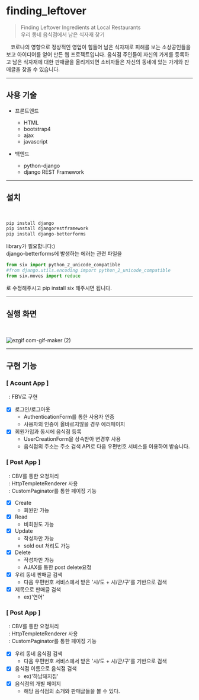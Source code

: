 # finding_leftover
>Finding Leftover Ingredients at Local Restaurants<br>
우리 동네 음식점에서 남은 식자재 찾기 <br>

&nbsp;&nbsp;&nbsp;코로나의 영향으로 정상적인 영업이 힘들어 남은 식자재로 피해를 보는 소상공인들을 보고 아이디어를 얻어 만든 웹 프로젝트입니다. 음식점 주인들이 자신의 가게를 등록하고 남은 식자재에 대한 판매글을 올리게되면 소비자들은 자신의 동네에 있는 가게와 판매글을 찾을 수 있습니다. <br>
***
## 사용 기술
* 프론트엔드 <br>
   - HTML <br>
   - bootstrap4 <br>
   - ajax <br>
   - javascript <br>

* 백엔드 <br>
  - python-django <br>
  - django REST Framework <br>
***
## 설치

<br>

```python
pip install django
pip install djangorestframework
pip install django-betterforms
```
library가 필요합니다:)<br>
django-betterforms에 발생하는 에러는 관련 파일을<br>
```python
from six import python_2_unicode_compatible
#from django.utils.encoding import python_2_unicode_compatible
from six.moves import reduce
```
로 수정해주시고 pip install six 해주시면 됩니다.<br>
***
## 실행 화면

<br>



![ezgif com-gif-maker (2)](https://user-images.githubusercontent.com/70243735/98221507-0f2a0e00-1f93-11eb-9de2-2bbe3702d814.gif)

***
## 구현 기능
### [ Acount App ]
&ensp;: FBV로 구현 <br>
 - [X] 로그인/로그아웃
      - AuthenticationForm를 통한 사용자 인증
      - 사용자의 인증이 올바르지않을 경우 에러페이지
 - [X] 회원가입과 동시에 음식점 등록
      - UserCreationForm을 상속받아 변경후 사용
      - 음식점의 주소는 주소 검색 API로 다음 우편번호 서비스를 이용하여 받습니다.
      
### [ Post App ]
&ensp;: CBV를 통한 요청처리 <br>
&ensp;: HttpTempleteRenderer 사용 <br>
&ensp;: CustomPaginator를 통한 페이징 기능 <br>
 - [X] Create
      - 회원만 가능
 - [X] Read
      - 비회원도 가능
 - [X] Update
      - 작성자만 가능
      - sold out 처리도 가능
 - [X] Delete
      - 작성자만 가능
      - AJAX를 통한 post delete요청
 - [X] 우리 동네 판매글 검색
      - 다음 우편번호 서비스에서 받은 '시/도 + 시/군/구'를 기반으로 검색
 - [X] 제목으로 판매글 검색      
      - ex)'연어'
### [ Post App ]
&ensp;: CBV를 통한 요청처리 <br>
&ensp;: HttpTempleteRenderer 사용 <br>
&ensp;: CustomPaginator를 통한 페이징 기능 <br>
 - [X] 우리 동네 음식점 검색
      - 다음 우편번호 서비스에서 받은 '시/도 + 시/군/구'를 기반으로 검색
 - [X] 음식점 이름으로 음식점 검색  
      - ex)'하남돼지집'
 - [X] 음식점의 개별 페이지
      - 해당 음식점의 소개와 판매글들을 볼 수 있다.
 
